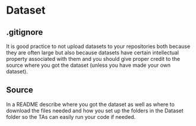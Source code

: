 Dataset
=======

.gitignore
----------

It is good practice to not upload datasets to your repositories both because they are often large but also because datasets have certain intellectual property associated with them and you should give proper credit to the source where you got the dataset (unless you have made your own dataset).

Source
------

In a README describe where you got the dataset as well as where to download the files needed and how you set up the folders in the Dataset folder so the TAs can easily run your code if needed.
